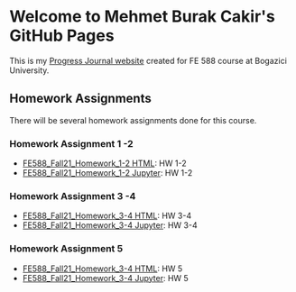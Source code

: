 # Welcome to Mehmet Burak Cakir's GitHub Pages

This is my [Progress Journal website](https://github.com/BU-FE-588/fall21-mehmetburakcakir) created for FE 588 course at Bogazici University. 
## Homework Assignments
There will be several homework assignments done for this course.


### Homework Assignment 1 -2
* [FE588_Fall21_Homework_1-2 HTML](https://github.com/BU-FE-588/fall21-mehmetburakcakir/blob/main/hw/Homework%201%20and%202.html): HW 1-2
* [FE588_Fall21_Homework_1-2 Jupyter](https://github.com/BU-FE-588/fall21-mehmetburakcakir/blob/main/hw/Homework%201%20and%202.ipynb): HW 1-2



### Homework Assignment 3 -4
* [FE588_Fall21_Homework_3-4 HTML](https://github.com/BU-FE-588/fall21-mehmetburakcakir/blob/main/hw/Homework%203%20and%204.html): HW 3-4
* [FE588_Fall21_Homework_3-4 Jupyter](https://github.com/BU-FE-588/fall21-mehmetburakcakir/blob/main/hw/Homework%203%20and%204.ipynb): HW 3-4



### Homework Assignment 5
* [FE588_Fall21_Homework_3-4 HTML](https://github.com/BU-FE-588/fall21-mehmetburakcakir/blob/main/hw/Homework%205.html): HW 5
* [FE588_Fall21_Homework_3-4 Jupyter](https://github.com/BU-FE-588/fall21-mehmetburakcakir/blob/main/hw/Homework%205.ipynb): HW 5

